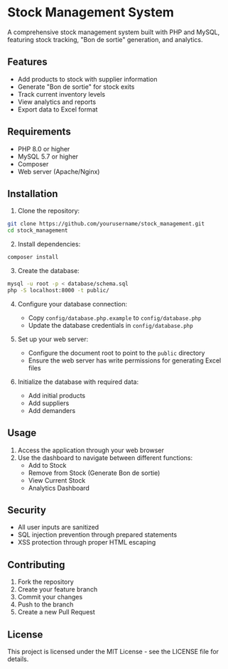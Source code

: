 # Stock Management System

A comprehensive stock management system built with PHP and MySQL, featuring stock tracking, "Bon de sortie" generation, and analytics.

## Features

- Add products to stock with supplier information
- Generate "Bon de sortie" for stock exits
- Track current inventory levels
- View analytics and reports
- Export data to Excel format

## Requirements

- PHP 8.0 or higher
- MySQL 5.7 or higher
- Composer
- Web server (Apache/Nginx)

## Installation

1. Clone the repository:
```bash
git clone https://github.com/yourusername/stock_management.git
cd stock_management
```

2. Install dependencies:
```bash
composer install
```

3. Create the database:
```bash
mysql -u root -p < database/schema.sql
php -S localhost:8000 -t public/
```

4. Configure your database connection:
   - Copy `config/database.php.example` to `config/database.php`
   - Update the database credentials in `config/database.php`

5. Set up your web server:
   - Configure the document root to point to the `public` directory
   - Ensure the web server has write permissions for generating Excel files

6. Initialize the database with required data:
   - Add initial products
   - Add suppliers
   - Add demanders

## Usage

1. Access the application through your web browser
2. Use the dashboard to navigate between different functions:
   - Add to Stock
   - Remove from Stock (Generate Bon de sortie)
   - View Current Stock
   - Analytics Dashboard

## Security

- All user inputs are sanitized
- SQL injection prevention through prepared statements
- XSS protection through proper HTML escaping

## Contributing

1. Fork the repository
2. Create your feature branch
3. Commit your changes
4. Push to the branch
5. Create a new Pull Request

## License

This project is licensed under the MIT License - see the LICENSE file for details.